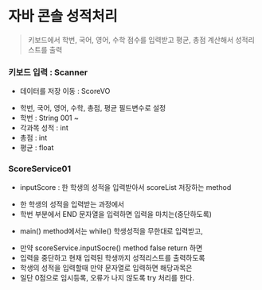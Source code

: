 # 자바 콘솔 성적처리

> 키보드에서 학번, 국어, 영어, 수학 점수를 입력받고 평균, 총점 계산해서 성적리스트를 출력

### 키보드 입력 : Scanner
- 데이터를 저장 이동 : ScoreVO
* 학번, 국어, 영어, 수학, 총점, 평균 필드변수로 설정
* 학번 : String 001  ~ 
* 각과목 성적 : int
* 총점 : int
* 평균 : float

### ScoreService01 
- inputScore : 한 학생의 성적을 입력받아서 scoreList 저장하는 method
* 한 학생의 성적을 입력받는 과정에서 
* 학번 부분에서 END 문자열을 입력하면 입력을 마치는(중단하도록)
- main() method에서는 while() 학생성적을 무한대로 입력받고, 
* 만약 scoreService.inputSocre() method false return 하면 
* 입력을 중단하고 현재 입력된 학생까지 성적리스트를 출력하도록 
* 학생의 성적을 입력할때 만약 문자열로 입력하면 해당과목은 
* 일단 0점으로 임시등록, 오류가 나지 않도록 try 처리를 한다.






